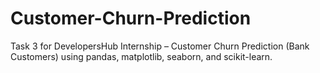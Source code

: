 # Customer-Churn-Prediction
Task 3 for DevelopersHub Internship – Customer Churn Prediction (Bank Customers) using pandas, matplotlib, seaborn, and scikit-learn.
